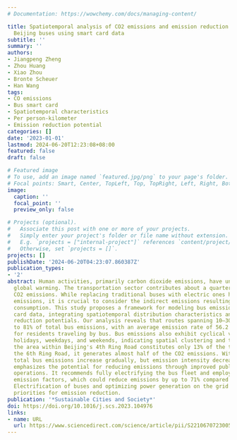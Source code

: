 ```yaml
---
# Documentation: https://wowchemy.com/docs/managing-content/

title: Spatiotemporal analysis of CO2 emissions and emission reduction potential of
  Beijing buses using smart card data
subtitle: ''
summary: ''
authors:
- Jiangpeng Zheng
- Zhou Huang
- Xiao Zhou
- Bronte Scheuer
- Han Wang
tags:
- CO emissions
- Bus smart card
- Spatiotemporal characteristics
- Per person-kilometer
- Emission reduction potential
categories: []
date: '2023-01-01'
lastmod: 2024-06-20T12:23:08+08:00
featured: false
draft: false

# Featured image
# To use, add an image named `featured.jpg/png` to your page's folder.
# Focal points: Smart, Center, TopLeft, Top, TopRight, Left, Right, BottomLeft, Bottom, BottomRight.
image:
  caption: ''
  focal_point: ''
  preview_only: false

# Projects (optional).
#   Associate this post with one or more of your projects.
#   Simply enter your project's folder or file name without extension.
#   E.g. `projects = ["internal-project"]` references `content/project/deep-learning/index.md`.
#   Otherwise, set `projects = []`.
projects: []
publishDate: '2024-06-20T04:23:07.860387Z'
publication_types:
- '2'
abstract: Human activities, primarily carbon dioxide emissions, have undeniably caused
  global warming. The transportation sector contributes about a quarter of global
  CO2 emissions. While replacing traditional buses with electric ones has reduced
  emissions, it is crucial to consider the indirect emissions resulting from electricity
  consumption. This study proposes a framework for modeling bus emissions using smart
  card data, integrating spatiotemporal distribution characteristics and emission
  reduction potentials. Our analysis reveals that routes spanning 10–30 km contribute
  to 81% of total bus emissions, with an average emission rate of 56.2 gCO2/per-km
  for residents traveling by bus. Bus emissions also exhibit cyclical variations during
  holidays, weekdays, and weekends, indicating spatial clustering and trends. Although
  the area within Beijing's 4th Ring Road constitutes only 13% of the total area within
  the 6th Ring Road, it generates almost half of the CO2 emissions. With urban expansion,
  total bus emissions increase gradually, but emission intensity decreases. This study
  emphasizes the potential for reducing emissions through improved public transportation
  operations. It recommends fully electrifying the bus fleet and employing low grid
  emission factors, which could reduce emissions by up to 71% compared to diesel options.
  Electrification of buses and optimizing power generation on the grid are essential
  priorities for emission reduction.
publication: '*Sustainable Cities and Society*'
doi: https://doi.org/10.1016/j.scs.2023.104976
links:
- name: URL
  url: https://www.sciencedirect.com/science/article/pii/S2210670723005875
---
```

